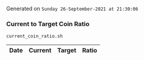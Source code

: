 Generated on `Sunday 26-September-2021 at 21:30:06`

### Current to Target Coin Ratio
`current_coin_ratio.sh`

Date|Current|Target|Ratio
---|---|---|---
